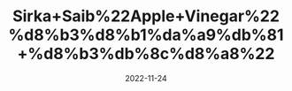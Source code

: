 ---
title: 'Sirka+Saib%22Apple+Vinegar%22%d8%b3%d8%b1%da%a9%db%81+%d8%b3%db%8c%d8%a8%22'
date: '2022-11-24' 
metatag: '' 
inventory: '0' 
draft: false 
# meta description 
shortDescripton: ''
description: 'Sirka+Vinegar'
longdescription: ''
tags: ''
brand: ''
subCategory: ''
unit: '800 ml-Pk'
sellCount: '0'
featured: False
# product Price
price: '300.0'
# Product Short Description
shortDescription: ''
productID: '88EAFA19-184E-ED11-996A-005056B3A416'
type: 'products'
category: 'Sirka+Vinegar' 
thumnailproduct: 'https://eraconnect.blob.core.windows.net/product-images/aminsaddiquidawakhana/306d1006-a07c-4649-a45f-b8562f42aef6.webp' 
images:
  - image: 'https://eraconnect.blob.core.windows.net/product-images/aminsaddiquidawakhana/306d1006-a07c-4649-a45f-b8562f42aef6.webp'  
Variants:
---